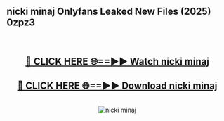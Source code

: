 <h2>nicki minaj Onlyfans Leaked New Files (2025) 0zpz3</h2>
<br>
<div align="center">
<h2><a href="https://mediafiles.top/nicki_minaj&ref=git" rel="nofollow">🔴 CLICK HERE 🌐==►► Watch nicki minaj</a></h2>
<h2><a href="https://mediafiles.top/nicki_minaj&ref=git" rel="nofollow">🔴 CLICK HERE 🌐==►► Download nicki minaj</a></h2>
<br>
<a href="https://mediafiles.top/nicki_minaj&ref=git" rel="nofollow" data-target="animated-image.originalLink"><img src="https://i.ibb.co.com/xMMVF88/686577567.gif" alt="nicki minaj" style="max-width: 100%; display: inline-block;" data-target="animated-image.originalImage"></a>
</div>
<br>
<br>